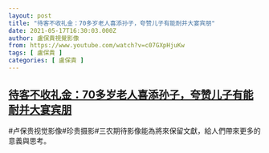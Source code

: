 ```yaml
---
layout: post
title: "待客不收礼金：70多岁老人喜添孙子，夸赞儿子有能耐并大宴宾朋"
date: 2021-05-17T16:30:03.000Z
author: 盧保貴視覺影像
from: https://www.youtube.com/watch?v=c07GXpHjuKw
tags: [ 盧保貴 ]
categories: [ 盧保貴 ]
---
```

<!--1621269003000-->
[待客不收礼金：70多岁老人喜添孙子，夸赞儿子有能耐并大宴宾朋](https://www.youtube.com/watch?v=c07GXpHjuKw)
------

<div>
#卢保贵视觉影像#珍贵摄影#三农期待影像能為將來保留文獻，給人們帶來更多的意義與思考。
</div>
